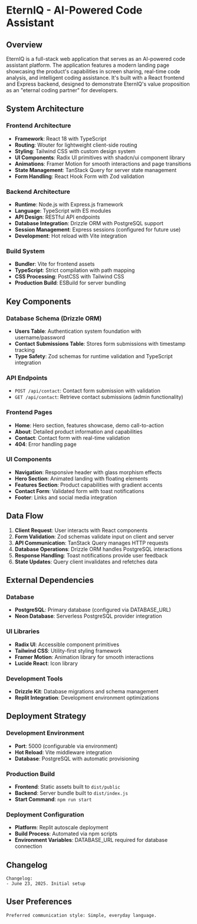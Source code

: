 # EternIQ - AI-Powered Code Assistant

## Overview

EternIQ is a full-stack web application that serves as an AI-powered code assistant platform. The application features a modern landing page showcasing the product's capabilities in screen sharing, real-time code analysis, and intelligent coding assistance. It's built with a React frontend and Express backend, designed to demonstrate EternIQ's value proposition as an "eternal coding partner" for developers.

## System Architecture

### Frontend Architecture
- **Framework**: React 18 with TypeScript
- **Routing**: Wouter for lightweight client-side routing
- **Styling**: Tailwind CSS with custom design system
- **UI Components**: Radix UI primitives with shadcn/ui component library
- **Animations**: Framer Motion for smooth interactions and page transitions
- **State Management**: TanStack Query for server state management
- **Form Handling**: React Hook Form with Zod validation

### Backend Architecture
- **Runtime**: Node.js with Express.js framework
- **Language**: TypeScript with ES modules
- **API Design**: RESTful API endpoints
- **Database Integration**: Drizzle ORM with PostgreSQL support
- **Session Management**: Express sessions (configured for future use)
- **Development**: Hot reload with Vite integration

### Build System
- **Bundler**: Vite for frontend assets
- **TypeScript**: Strict compilation with path mapping
- **CSS Processing**: PostCSS with Tailwind CSS
- **Production Build**: ESBuild for server bundling

## Key Components

### Database Schema (Drizzle ORM)
- **Users Table**: Authentication system foundation with username/password
- **Contact Submissions Table**: Stores form submissions with timestamp tracking
- **Type Safety**: Zod schemas for runtime validation and TypeScript integration

### API Endpoints
- `POST /api/contact`: Contact form submission with validation
- `GET /api/contact`: Retrieve contact submissions (admin functionality)

### Frontend Pages
- **Home**: Hero section, features showcase, demo call-to-action
- **About**: Detailed product information and capabilities
- **Contact**: Contact form with real-time validation
- **404**: Error handling page

### UI Components
- **Navigation**: Responsive header with glass morphism effects
- **Hero Section**: Animated landing with floating elements
- **Features Section**: Product capabilities with gradient accents
- **Contact Form**: Validated form with toast notifications
- **Footer**: Links and social media integration

## Data Flow

1. **Client Request**: User interacts with React components
2. **Form Validation**: Zod schemas validate input on client and server
3. **API Communication**: TanStack Query manages HTTP requests
4. **Database Operations**: Drizzle ORM handles PostgreSQL interactions
5. **Response Handling**: Toast notifications provide user feedback
6. **State Updates**: Query client invalidates and refetches data

## External Dependencies

### Database
- **PostgreSQL**: Primary database (configured via DATABASE_URL)
- **Neon Database**: Serverless PostgreSQL provider integration

### UI Libraries
- **Radix UI**: Accessible component primitives
- **Tailwind CSS**: Utility-first styling framework
- **Framer Motion**: Animation library for smooth interactions
- **Lucide React**: Icon library

### Development Tools
- **Drizzle Kit**: Database migrations and schema management
- **Replit Integration**: Development environment optimizations

## Deployment Strategy

### Development Environment
- **Port**: 5000 (configurable via environment)
- **Hot Reload**: Vite middleware integration
- **Database**: PostgreSQL with automatic provisioning

### Production Build
- **Frontend**: Static assets built to `dist/public`
- **Backend**: Server bundle built to `dist/index.js`
- **Start Command**: `npm run start`

### Deployment Configuration
- **Platform**: Replit autoscale deployment
- **Build Process**: Automated via npm scripts
- **Environment Variables**: DATABASE_URL required for database connection

## Changelog

```
Changelog:
- June 23, 2025. Initial setup
```

## User Preferences

```
Preferred communication style: Simple, everyday language.
```